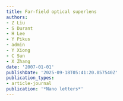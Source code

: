 ```yaml
---
title: Far-field optical superlens
authors:
- Z Liu
- S Durant
- H Lee
- Y Pikus
- admin
- Y Xiong
- C Sun
- X Zhang
date: '2007-01-01'
publishDate: '2025-09-18T05:41:20.057540Z'
publication_types:
- article-journal
publication: '*Nano letters*'
---
```


